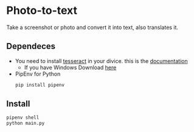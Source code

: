 # Photo-to-text
Take a screenshot or photo and convert it into text, also translates it. 

## Dependeces
- You need to install [tesseract](https://github.com/tesseract-ocr/tesseract#installing-tesseract) in your divice. this is the [documentation](https://tesseract-ocr.github.io/tessdoc/Installation.html)
  - If you have Windows Download [here](https://github.com/UB-Mannheim/tesseract/wiki)
- PipEnv for Python
  ```sh
  pip install pipenv
  ```

## Install 
```sh
pipenv shell
python main.py
```


